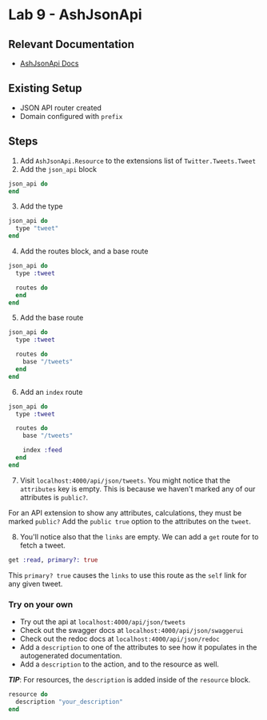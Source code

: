 # Lab 9 - AshJsonApi

## Relevant Documentation

- [AshJsonApi Docs](https://hexdocs.pm/ash_json_api/1.0.0-rc.3/getting-started-with-json-api.html)

## Existing Setup

- JSON API router created
- Domain configured with `prefix`

## Steps

1. Add `AshJsonApi.Resource` to the extensions list of `Twitter.Tweets.Tweet`
2. Add the `json_api` block

```elixir
json_api do
end
```

3. Add the type

```elixir
json_api do
  type "tweet"
end
```

4. Add the routes block, and a base route

```elixir
json_api do
  type :tweet

  routes do
  end
end
```

5. Add the base route

```elixir
json_api do
  type :tweet

  routes do
    base "/tweets"
  end
end
```

6. Add an `index` route

```elixir
json_api do
  type :tweet

  routes do
    base "/tweets"

    index :feed
  end
end
```

7. Visit `localhost:4000/api/json/tweets`. You might notice that the `attributes` key is empty. This is because we haven't marked any of our attributes is `public?`.

For an API extension to show any attributes, calculations, they must be marked `public?` Add the `public true` option to the attributes on the `tweet`.

8. You'll notice also that the `links` are empty. We can add a `get` route for to fetch a tweet.

```elixir
get :read, primary?: true
```

This `primary? true` causes the `links` to use this route as the `self` link for any given tweet.

### Try on your own

- Try out the api at `localhost:4000/api/json/tweets`
- Check out the swagger docs at `localhost:4000/api/json/swaggerui`
- Check out the redoc docs at `localhost:4000/api/json/redoc`
- Add a `description` to one of the attributes to see how it populates in the autogenerated documentation.
- Add a `description` to the action, and to the resource as well.

***TIP***: For resources, the `description` is added inside of the `resource` block.

```elixir
resource do
  description "your_description"
end
```
